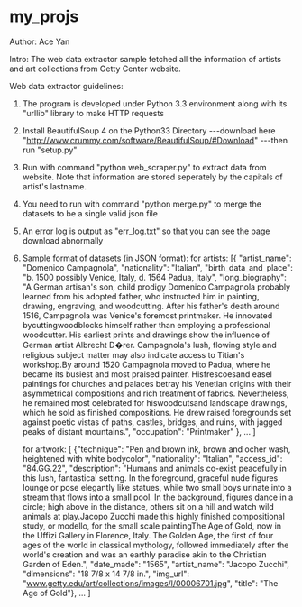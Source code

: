 my_projs
========
Author: Ace Yan

Intro: The web data extractor sample fetched all the information of artists and art collections from Getty Center website.

Web data extractor guidelines:

1. The program is developed under Python 3.3 environment along with its "urllib" library to make HTTP requests

2. Install BeautifulSoup 4 on the Python33 Directory
   ---download here "http://www.crummy.com/software/BeautifulSoup/#Download"
   ---then run "setup.py"

3. Run with command "python web_scraper.py" to extract data from website. Note that information are stored seperately by the capitals of artist's lastname.

4. You need to run with command "python merge.py" to merge the datasets to be a single valid json file

5. An error log is output as "err_log.txt" so that you can see the page download abnormally

6. Sample format of datasets (in JSON format):
   for artists:
   [{
            "artist_name": "Domenico Campagnola",
            "nationality": "Italian",
            "birth_data_and_place": "b.  1500 possibly Venice, Italy, d.   1564 Padua, Italy",
            "long_biography": "A German artisan's son, child prodigy Domenico Campagnola probably learned from his adopted father, who instructed him in painting, drawing, engraving, and woodcutting. After his father's death around 1516, Campagnola was Venice's foremost printmaker. He innovated bycuttingwoodblocks himself rather than employing a professional woodcutter. His earliest prints and drawings show the influence of German artist Albrecht D�rer. Campagnola's lush, flowing style and religious subject matter may also indicate access to Titian's workshop.By around 1520 Campagnola moved to Padua, where he became its busiest and most praised painter. Hisfrescoesand easel paintings for churches and palaces betray his Venetian origins with their asymmetrical compositions and rich treatment of fabrics. Nevertheless, he remained most celebrated for hiswoodcutsand landscape drawings, which he sold as finished compositions. He drew raised foregrounds set against poetic vistas of paths, castles, bridges, and ruins, with jagged peaks of distant mountains.",
            "occupation": "Printmaker"
       },
       ...
    ]

    for artwork:
    [
	{"technique": "Pen and brown ink, brown and ocher wash, heightened with white bodycolor", "nationality": "Italian", "access_id": "84.GG.22", "description": "Humans and animals co-exist peacefully in this lush, fantastical setting. In the foreground, graceful nude figures lounge or pose elegantly like statues, while two small boys urinate into a stream that flows into a small pool. In the background, figures dance in a circle; high above in the distance, others sit on a hill and watch wild animals at play.Jacopo Zucchi made this highly finished compositional study, or modello, for the small scale paintingThe Age of Gold, now in the Uffizi Gallery in Florence, Italy. The Golden Age, the first of four ages of the world in classical mythology, followed immediately after the world's creation and was an earthly paradise akin to the Christian Garden of Eden.", "date_made": "1565", "artist_name": "Jacopo Zucchi", "dimensions": "18 7/8 x 14 7/8 in.", "img_url": "www.getty.edu/art/collections/images/l/00006701.jpg", "title": "The Age of Gold"},
	...
    ]
